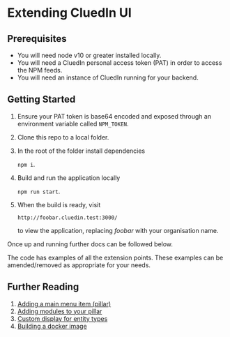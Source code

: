 # Extending CluedIn UI
## Prerequisites
* You will need node v10 or greater installed locally.
* You will need a CluedIn personal access token (PAT) in order to access the NPM feeds.
* You will need an instance of CluedIn running for your backend.
## Getting Started
1. Ensure your PAT token is base64 encoded and exposed through an environment variable called `NPM_TOKEN`.
2. Clone this repo to a local folder.
3. In the root of the folder install dependencies

   `npm i`.
4. Build and run the application locally

   `npm run start`.
5. When the build is ready, visit

   `http://foobar.cluedin.test:3000/`

   to view the application, replacing _foobar_ with your organisation name.

Once up and running further docs can be followed below.

The code has examples of all the extension points. These examples can be amended/removed as appropriate for your needs.
## Further Reading
1. [Adding a main menu item (pillar)](./docs/PILLAR.md)
2. [Adding modules to your pillar](./docs/MODULE.md)
3. [Custom display for entity types](./docs/ENTITY_TEMPLATES.md)
4. [Building a docker image](./docs/BUILD.md)
